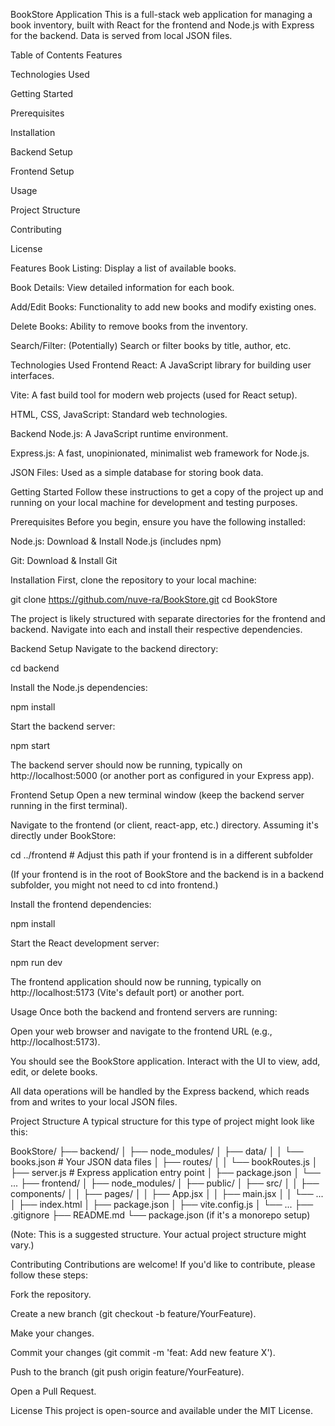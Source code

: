 BookStore Application
This is a full-stack web application for managing a book inventory, built with React for the frontend and Node.js with Express for the backend. Data is served from local JSON files.

Table of Contents
Features

Technologies Used

Getting Started

Prerequisites

Installation

Backend Setup

Frontend Setup

Usage

Project Structure

Contributing

License

Features
Book Listing: Display a list of available books.

Book Details: View detailed information for each book.

Add/Edit Books: Functionality to add new books and modify existing ones.

Delete Books: Ability to remove books from the inventory.

Search/Filter: (Potentially) Search or filter books by title, author, etc.

Technologies Used
Frontend
React: A JavaScript library for building user interfaces.

Vite: A fast build tool for modern web projects (used for React setup).

HTML, CSS, JavaScript: Standard web technologies.

Backend
Node.js: A JavaScript runtime environment.

Express.js: A fast, unopinionated, minimalist web framework for Node.js.

JSON Files: Used as a simple database for storing book data.

Getting Started
Follow these instructions to get a copy of the project up and running on your local machine for development and testing purposes.

Prerequisites
Before you begin, ensure you have the following installed:

Node.js: Download & Install Node.js (includes npm)

Git: Download & Install Git

Installation
First, clone the repository to your local machine:

git clone https://github.com/nuve-ra/BookStore.git
cd BookStore

The project is likely structured with separate directories for the frontend and backend. Navigate into each and install their respective dependencies.

Backend Setup
Navigate to the backend directory:

cd backend

Install the Node.js dependencies:

npm install

Start the backend server:

npm start

The backend server should now be running, typically on http://localhost:5000 (or another port as configured in your Express app).

Frontend Setup
Open a new terminal window (keep the backend server running in the first terminal).

Navigate to the frontend (or client, react-app, etc.) directory. Assuming it's directly under BookStore:

cd ../frontend # Adjust this path if your frontend is in a different subfolder

(If your frontend is in the root of BookStore and the backend is in a backend subfolder, you might not need to cd into frontend.)

Install the frontend dependencies:

npm install

Start the React development server:

npm run dev

The frontend application should now be running, typically on http://localhost:5173 (Vite's default port) or another port.

Usage
Once both the backend and frontend servers are running:

Open your web browser and navigate to the frontend URL (e.g., http://localhost:5173).

You should see the BookStore application. Interact with the UI to view, add, edit, or delete books.

All data operations will be handled by the Express backend, which reads from and writes to your local JSON files.

Project Structure
A typical structure for this type of project might look like this:

BookStore/
├── backend/
│   ├── node_modules/
│   ├── data/
│   │   └── books.json  # Your JSON data files
│   ├── routes/
│   │   └── bookRoutes.js
│   ├── server.js       # Express application entry point
│   ├── package.json
│   └── ...
├── frontend/
│   ├── node_modules/
│   ├── public/
│   ├── src/
│   │   ├── components/
│   │   ├── pages/
│   │   ├── App.jsx
│   │   ├── main.jsx
│   │   └── ...
│   ├── index.html
│   ├── package.json
│   ├── vite.config.js
│   └── ...
├── .gitignore
├── README.md
└── package.json (if it's a monorepo setup)

(Note: This is a suggested structure. Your actual project structure might vary.)

Contributing
Contributions are welcome! If you'd like to contribute, please follow these steps:

Fork the repository.

Create a new branch (git checkout -b feature/YourFeature).

Make your changes.

Commit your changes (git commit -m 'feat: Add new feature X').

Push to the branch (git push origin feature/YourFeature).

Open a Pull Request.

License
This project is open-source and available under the MIT License.
